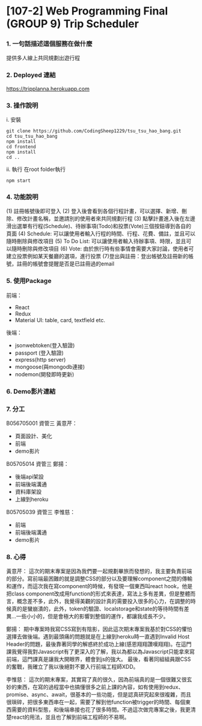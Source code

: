 # [107-2] Web Programming Final <br> (GROUP 9) Trip Scheduler

### 1. 一句話描述這個服務在做什麼
提供多人線上共同規劃出遊行程

### 2. Deployed 連結
https://tripplanna.herokuapp.com

### 3. 操作說明
i. 安裝
```
git clone https://github.com/CodingSheep1229/tsu_tsu_hao_bang.git
cd tsu_tsu_hao_bang
npm install
cd frontend
npm install
cd ..
```
ii. 執行
在root folder執行
```
npm start
```

### 4. 功能說明
(1) 註冊帳號後即可登入
(2) 登入後會看到各個行程計畫，可以選擇、新增、刪除、修改計畫名稱，並邀請別的使用者來共同規劃行程
(3) 點擊計畫進入後在左邊滑出選單有行程(Schedule)、待辦事項(Todo)和投票(Vote)三個按鈕導到各自的頁面
(4) Schedule: 可以讓使用者輸入行程的時間、行程、花費、備註，並且可以隨時刪除與修改項目
(5) To Do List: 可以讓使用者輸入待辦事項、時限，並且可以隨時刪除與修改項目
(6) Vote: 由於旅行時有些事情會需要大家討論，使用者可建立投票例如某天餐廳的選項，進行投票
(7)登出與註冊：登出帳號及註冊新的帳號，註冊的帳號會提醒是否是已註冊過的email

### 5. 使用Package
前端：
* React
* Redux
* Material UI: table, card, textfield etc.

後端：
* jsonwebtoken(登入驗證)
* passport (登入驗證)
* express(http server)
* mongoose(與mongodb連接)
* nodemon(開發即時更新)


### 6. Demo影片連結

### 7. 分工
B056705001 資管三 黃意芹：
* 頁面設計、美化
* 前端
* demo影片

B05705014 資管三 鄭揚：
* 後端api架設
* 前端後端溝通
* 資料庫架設
* 上線到heroku

B05705039 資管三 李惟慈：
* 前端
* 前端後端溝通
* demo影片

### 8. 心得
黃意芹：
這次的期末專案是因為我們要一起規劃畢旅而發想的，我主要負責前端的部分。寫前端最困難的就是調整CSS的部分以及要理解component之間的傳輸和運作，而這次我在寫component的時候，有發現一個東西叫react hook，他是把class component改成用function的形式來表達，寫法上多有差異，但是整體而言，概念差不多，此外，我覺得美觀的設計真的需要投入很多的心力，在調整的時候真的是蠻崩潰的，此外，token的驗證、localstorage和state的等待時間有差異...一些小小的，但是會極大的影響到整個的運作，都讓我成長不少。

鄭揚：
期中專案時我寫CSS寫到有陰影，因此這次期末專案我基於對CSS的懼怕選擇去做後端。遇到最頭痛的問題就是在上線到heroku時一直遇到Invalid Host Header的問題，最後靠著同學的解惑終於成功上線(感恩翔翔讚嘆翔翔)。在這門課我覺得我對Javascript有了更深入的了解，我以為都以為Javascript只能拿來寫前端，這門課真是讓我大開眼界，體會到js的強大。
最後，看著同組組員跟CSS的奮戰，我確立了我以後絕對不要入行前端工程師XDD。

李惟慈：
這次的期末專案，其實寫了真的很久，因為前端真的是一個很難又很玄妙的東西，在寫的過程當中也搞懂很多之前上課的內容，如有使用到redux、promise、async、await，很基本的一些功能，但是認真研究起來很複雜，而且很瑣碎，把很多東西串在一起，需要了解到他function被trigger的時間、每個東西需要的資料型態，和後端串接也花了很多時間。不過這次做完專案之後，我更清楚react的用法，並且也了解到前端工程師的不易啊。











